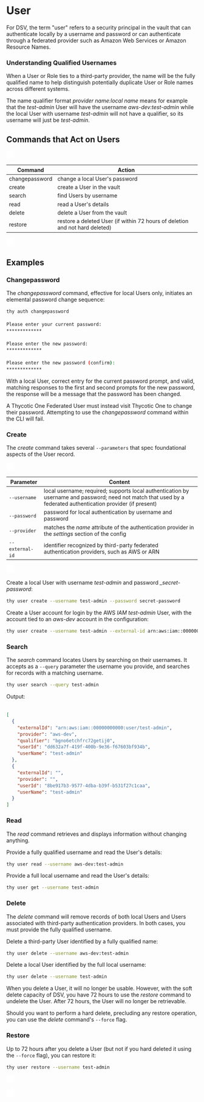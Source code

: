 ﻿[title]: # (User)
[tags]: # (DevOps Secrets Vault,DSV,)
[priority]: # (4300)

# User

For DSV, the term "user" refers to a security principal in the vault that can authenticate locally by a username and password or can authenticate through a federated provider such as Amazon Web Services or Amazon Resource Names.

### Understanding Qualified Usernames

When a User or Role ties to a third-party provider, the name will be the fully qualified name to help distinguish potentially duplicate User or Role names across different systems.

The name qualifier format *provider name:local name* means for example that the _test-admin_ User will have the username _aws-dev:test-admin_ while the local User with username _test-admin_ will not have a qualifier, so its username will just be _test-admin_.

## Commands that Act on Users

![](./images/spacer.png)
  
| Command        | Action                         |
| -------------- | ------------------------------ |
| changepassword | change a local User's password |
| create         | create a User in the vault     |
| search         | find Users by username         |
| read           | read a User's details          |
| delete         | delete a User from the vault   |
| restore        | restore a deleted User (if within 72 hours of deletion and not hard deleted) |

![](./images/spacer.png)

## Examples

### Changepassword

The *changepassword* command, effective for local Users only, initiates an elemental password change sequence:

```BASH
thy auth changepassword

Please enter your current password:
*************

Please enter the new password:
*************

Please enter the new password (confirm):
*************
```

With a local User, correct entry for the current password prompt, and valid, matching responses to the first and second prompts for the new password, the response will be a message that the password has been changed.

A Thycotic One Federated User must instead visit Thycotic One to change their password. Attempting to use the *changepassword* command within the CLI will fail.

### Create

The *create* command takes several `--parameters` that spec foundational aspects of the User record.

![](./images/spacer.png)

| Parameter       | Content |
| --------------- | ------- |
| `--username`    | local username; required; supports local authentication by username and password; need not match that used by a federated authentication provider (if present) |
| `--password`    | password for local authentication by username and password |
| `--provider`    | matches the *name* attribute of the authentication provider in the *settings* section of the config |
| `--external-id` | identifier recognized by third-party federated authentication providers, such as AWS or ARN |

![](./images/spacer.png)
  
Create a local User with username *_test-admin_* and password *_secret-password*:

```BASH
thy user create --username test-admin --password secret-password
```

Create a User account for login by the AWS *IAM _test-admin_* User, with the account tied to an *_aws-dev_* account in the configuration:

```BASH
thy user create --username test-admin --external-id arn:aws:iam::00000000000:user/test-admin --provider aws-dev
```

### Search

The *search* command locates Users by searching on their usernames. It accepts as a `--query` parameter the username you provide, and searches for records with a matching username.

```BASH
thy user search --query test-admin
```

Output:

```json

[
  {
    "externalId": "arn:aws:iam::00000000000:user/test-admin",
    "provider": "aws-dev",
    "qualifier": "bgno6etchfrc72getij0",
    "userId": "dd632a7f-419f-400b-9e36-f67603bf934b",
    "userName": "test-admin"
  },
  {
    "externalId": "",
    "provider": "",
    "userId": "8be917b3-9577-4dba-b39f-b531f27c1caa",
    "userName": "test-admin"
  }
]

```

### Read

The *read* command retrieves and displays information without changing anything.

Provide a fully qualified username and read the User's details:

```BASH
thy user read --username aws-dev:test-admin
```

Provide a full local username and read the User's details:

```BASH
thy user get --username test-admin
```

### Delete

The *delete* command will remove records of both local Users and Users associated with third-party authentication providers. In both cases, you must provide the fully qualified username.

Delete a third-party User identified by a fully qualified name:

```BASH
thy user delete --username aws-dev:test-admin
```

Delete a local User identified by the full local username:

```BASH
thy user delete --username test-admin
```

When you delete a User, it will no longer be usable. However, with the soft delete capacity of DSV, you have 72 hours to use the *restore* command to undelete the User. After 72 hours, the User will no longer be retrievable.

Should you want to perform a hard delete, precluding any restore operation, you can use the *delete* command's `--force` flag.

### Restore

Up to 72 hours after you delete a User (but not if you hard deleted it using the `--force` flag), you can restore it:

```bash
thy user restore --username test-admin
```

![](./images/spacer.png)

![](./images/spacer.png)
